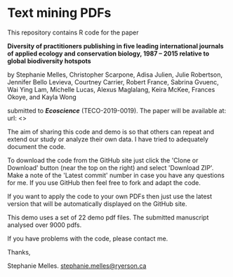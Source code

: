 # Text mining PDFs

This repository contains R code for the paper

**Diversity of practitioners publishing in five leading international journals of applied ecology and conservation biology, 1987 – 2015 relative to global biodiversity hotspots**

by Stephanie Melles, Christopher Scarpone, Adisa Julien, Julie Robertson, Jennifer Bello Levieva, Courtney Carrier, Robert France, Sabrina Gvuenc, Wai Ying Lam, Michelle Lucas, Alexus Maglalang, Keira McKee, Frances Okoye, and Kayla Wong

submitted to ***Ecoscience*** (TECO-2019-0019). The paper will be available at: url: <>

The aim of sharing this code and demo is so that others can repeat and extend our study or analyze their own data. I have tried to adequately document the code.

To download the code from the GitHub site just click the 'Clone or Download' button (near the top on the right) and select 'Download ZIP'. Make a note of the 'Latest commit' number in case you have any questions for me. If you use GitHub then feel free to fork and adapt the code.

If you want to apply the code to your own PDFs then just use the latest version that will be automatically displayed on the GitHub site.

This demo uses a set of 22 demo pdf files. The submitted manuscript analysed over 9000 pdfs.  

If you have problems with the code, please contact me.

Thanks,

Stephanie Melles.
stephanie.melles@ryerson.ca 
